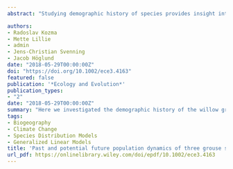 ```yaml
---
abstract: "Studying demographic history of species provides insight into how the past has shaped the current levels of overall biodiversity and genetic composition of species, but also how these species may react to future perturbations. Here we investigated the demographic history of the willow grouse (Lagopus lagopus), rock ptarmigan (Lagopus muta), and black grouse (Tetrao tetrix) through the Late Pleistocene using two complementary methods and whole genome data. Species distribution modeling (SDM) allowed us to estimate the total range size during the Last Interglacial (LIG) and Last Glacial Maximum (LGM) as well as to indicate potential population subdivisions. Pairwise Sequentially Markovian Coalescent (PSMC) allowed us to assess fluctuations in effective population size across the same period. Additionally, we used SDM to forecast the effect of future climate change on the three species over the next 50 years. We found that SDM predicts the largest range size for the cold‐adapted willow grouse and rock ptarmigan during the LGM. PSMC captured intraspecific population dynamics within the last glacial period, such that the willow grouse and rock ptarmigan showed multiple bottlenecks signifying recolonization events following the termination of the LGM. We also see signals of population subdivision during the last glacial period in the black grouse, but more data are needed to strengthen this hypothesis. All three species are likely to experience range contractions under future warming, with the strongest effect on willow grouse and rock ptarmigan due to their limited potential for northward expansion. Overall, by combining these two modeling approaches, we have provided a multifaceted examination of the biogeography of these species and how they have responded to climate change in the past. These results help us understand how cold‐adapted species may respond to future climate changes."

authors:
- Radoslav Kozma
- Mette Lillie
- admin
- Jens-Christian Svenning
- Jacob Höglund
date: "2018-05-29T00:00:00Z"
doi: "https://doi.org/10.1002/ece3.4163"
featured: false
publication: '*Ecology and Evolution*'
publication_types:
- "2"
date: "2018-05-29T00:00:00Z"
summary: "Here we investigated the demographic history of the willow grouse (Lagopus lagopus), rock ptarmigan (Lagopus muta), and black grouse (Tetrao tetrix) through the Late Pleistocene using two complementary methods and whole genome data. Species distribution modeling (SDM) allowed us to estimate the total range size during the Last Interglacial (LIG) and Last Glacial Maximum (LGM) as well as to indicate potential population subdivisions."
tags:
- Biogeography
- Climate Change
- Species Distribution Models
- Generalized Linear Models
title: 'Past and potential future population dynamics of three grouse species using ecological and whole genome coalescent modeling'
url_pdf: https://onlinelibrary.wiley.com/doi/epdf/10.1002/ece3.4163
---
```


